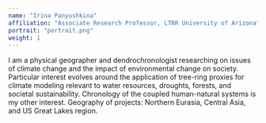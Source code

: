 ```yaml
---
name: "Irina Panyushkina"
affiliation: "Associate Research Professor, LTRR University of Arizona"
portrait: "portrait.png"
weight: 1
---
```


I am a physical geographer and dendrochronologist researching on issues of climate change and the impact of environmental change on society. Particular interest evolves around the application of tree-ring proxies for climate modeling relevant to water resources, droughts, forests, and societal sustainability. Chronology of the coupled human-natural systems is my other interest. Geography of projects: Northern Eurasia, Central Asia, and US Great Lakes region.
